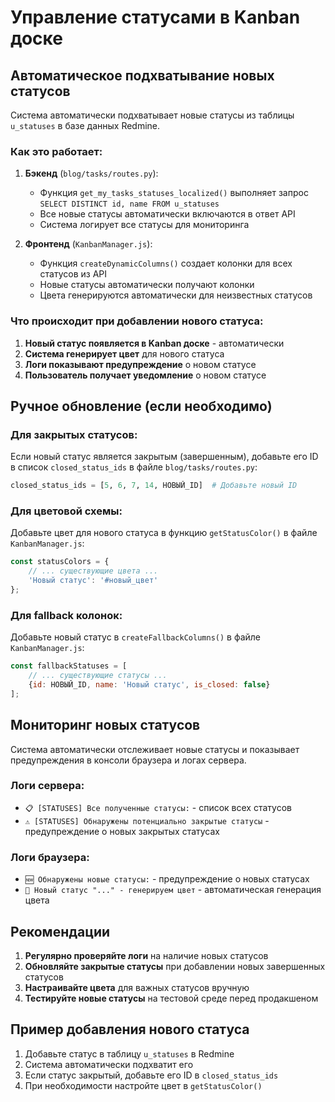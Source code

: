 # Управление статусами в Kanban доске

## Автоматическое подхватывание новых статусов

Система автоматически подхватывает новые статусы из таблицы `u_statuses` в базе данных Redmine.

### Как это работает:

1. **Бэкенд** (`blog/tasks/routes.py`):
   - Функция `get_my_tasks_statuses_localized()` выполняет запрос `SELECT DISTINCT id, name FROM u_statuses`
   - Все новые статусы автоматически включаются в ответ API
   - Система логирует все статусы для мониторинга

2. **Фронтенд** (`KanbanManager.js`):
   - Функция `createDynamicColumns()` создает колонки для всех статусов из API
   - Новые статусы автоматически получают колонки
   - Цвета генерируются автоматически для неизвестных статусов

### Что происходит при добавлении нового статуса:

1. **Новый статус появляется в Kanban доске** - автоматически
2. **Система генерирует цвет** для нового статуса
3. **Логи показывают предупреждение** о новом статусе
4. **Пользователь получает уведомление** о новом статусе

## Ручное обновление (если необходимо)

### Для закрытых статусов:

Если новый статус является закрытым (завершенным), добавьте его ID в список `closed_status_ids` в файле `blog/tasks/routes.py`:

```python
closed_status_ids = [5, 6, 7, 14, НОВЫЙ_ID]  # Добавьте новый ID
```

### Для цветовой схемы:

Добавьте цвет для нового статуса в функцию `getStatusColor()` в файле `KanbanManager.js`:

```javascript
const statusColors = {
    // ... существующие цвета ...
    'Новый статус': '#новый_цвет'
};
```

### Для fallback колонок:

Добавьте новый статус в `createFallbackColumns()` в файле `KanbanManager.js`:

```javascript
const fallbackStatuses = [
    // ... существующие статусы ...
    {id: НОВЫЙ_ID, name: 'Новый статус', is_closed: false}
];
```

## Мониторинг новых статусов

Система автоматически отслеживает новые статусы и показывает предупреждения в консоли браузера и логах сервера.

### Логи сервера:
- `📋 [STATUSES] Все полученные статусы:` - список всех статусов
- `⚠️ [STATUSES] Обнаружены потенциально закрытые статусы` - предупреждение о новых закрытых статусах

### Логи браузера:
- `🆕 Обнаружены новые статусы:` - предупреждение о новых статусах
- `🎨 Новый статус "..." - генерируем цвет` - автоматическая генерация цвета

## Рекомендации

1. **Регулярно проверяйте логи** на наличие новых статусов
2. **Обновляйте закрытые статусы** при добавлении новых завершенных статусов
3. **Настраивайте цвета** для важных статусов вручную
4. **Тестируйте новые статусы** на тестовой среде перед продакшеном

## Пример добавления нового статуса

1. Добавьте статус в таблицу `u_statuses` в Redmine
2. Система автоматически подхватит его
3. Если статус закрытый, добавьте его ID в `closed_status_ids`
4. При необходимости настройте цвет в `getStatusColor()`
